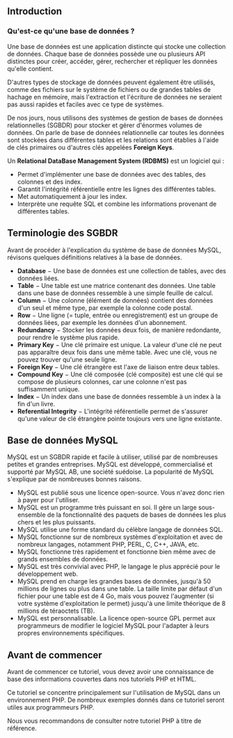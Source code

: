 ## Introduction

### Qu'est-ce qu'une base de données ?

Une base de données est une application distincte qui stocke une collection de données. Chaque base de
données possède une ou plusieurs API distinctes pour créer, accéder, gérer, rechercher et répliquer les 
données qu'elle contient.

D'autres types de stockage de données peuvent également être utilisés, comme des fichiers sur le système de fichiers
ou de grandes tables de hachage en mémoire, mais l'extraction et l'écriture de données ne seraient pas aussi rapides
et faciles avec ce type de systèmes.

De nos jours, nous utilisons des systèmes de gestion de bases de données relationnelles (SGBDR) pour stocker et gérer 
d'énormes volumes de données. On parle de base de données relationnelle car toutes les données sont stockées dans 
différentes tables et les relations sont établies à l'aide de clés primaires ou d'autres clés appelées **Foreign Keys**.

Un **Relational DataBase Management System (RDBMS)** est un logiciel qui :

  - Permet d'implémenter une base de données avec des tables, des colonnes et des index.
  - Garantit l'intégrité référentielle entre les lignes des différentes tables.
  - Met automatiquement à jour les index.
  - Interprète une requête SQL et combine les informations provenant de différentes tables.

## Terminologie des SGBDR

Avant de procéder à l'explication du système de base de données MySQL, révisons quelques définitions relatives à la
base de données.

  - **Database** − Une base de données est une collection de tables, avec des données liées.
  - **Table** − Une table est une matrice contenant des données. Une table dans une base de données ressemble à une simple feuille de calcul.
  - **Column** − Une colonne (élément de données) contient des données d'un seul et même type, par exemple la colonne code postal.
  - **Row** − Une ligne (= tuple, entrée ou enregistrement) est un groupe de données liées, par exemple les données d'un abonnement.
  - **Redundancy** − Stocker les données deux fois, de manière redondante, pour rendre le système plus rapide.
  - **Primary Key** − Une clé primaire est unique. La valeur d'une clé ne peut pas apparaître deux fois dans une même table. Avec une clé, vous ne pouvez trouver qu'une seule ligne.
  - **Foreign Key** − Une clé étrangère est l'axe de liaison entre deux tables.
  - **Compound Key** − Une clé composée (clé composite) est une clé qui se compose de plusieurs colonnes, car une colonne n'est pas suffisamment unique.
  - **Index** − Un index dans une base de données ressemble à un index à la fin d'un livre.
  - **Referential Integrity** − L'intégrité référentielle permet de s'assurer qu'une valeur de clé étrangère pointe toujours vers une ligne existante.

## Base de données MySQL

MySQL est un SGBDR rapide et facile à utiliser, utilisé par de nombreuses petites et grandes entreprises. MySQL est
développé, commercialisé et supporté par MySQL AB, une société suédoise. La popularité de MySQL s'explique par de 
nombreuses bonnes raisons.

  - MySQL est publié sous une licence open-source. Vous n'avez donc rien à payer pour l'utiliser.
  - MySQL est un programme très puissant en soi. Il gère un large sous-ensemble de la fonctionnalité des paquets de bases de données les plus chers et les plus puissants.
  - MySQL utilise une forme standard du célèbre langage de données SQL.
  - MySQL fonctionne sur de nombreux systèmes d'exploitation et avec de nombreux langages, notamment PHP, PERL, C, C++, JAVA, etc.
  - MySQL fonctionne très rapidement et fonctionne bien même avec de grands ensembles de données.
  - MySQL est très convivial avec PHP, le langage le plus apprécié pour le développement web.
  - MySQL prend en charge les grandes bases de données, jusqu'à 50 millions de lignes ou plus dans une table. La taille limite par défaut d'un fichier pour une table est de 4 Go, mais vous pouvez l'augmenter (si votre système d'exploitation le permet) jusqu'à une limite théorique de 8 millions de téraoctets (TB).
  - MySQL est personnalisable. La licence open-source GPL permet aux programmeurs de modifier le logiciel MySQL pour l'adapter à leurs propres environnements spécifiques.

## Avant de commencer

Avant de commencer ce tutoriel, vous devez avoir une connaissance de base des informations couvertes dans nos tutoriels 
PHP et HTML.

Ce tutoriel se concentre principalement sur l'utilisation de MySQL dans un environnement PHP. De nombreux exemples
donnés dans ce tutoriel seront utiles aux programmeurs PHP.

Nous vous recommandons de consulter notre tutoriel PHP à titre de référence.

